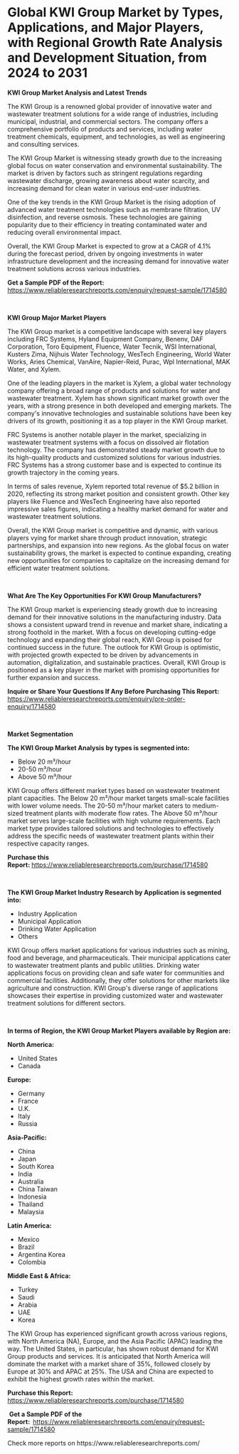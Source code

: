 <p><h1>Global KWI Group Market by Types, Applications, and Major Players, with Regional Growth Rate Analysis and Development Situation, from 2024 to 2031</h1></p><p><strong>KWI Group Market Analysis and Latest Trends</strong></p>
<p><p>The KWI Group is a renowned global provider of innovative water and wastewater treatment solutions for a wide range of industries, including municipal, industrial, and commercial sectors. The company offers a comprehensive portfolio of products and services, including water treatment chemicals, equipment, and technologies, as well as engineering and consulting services.</p><p>The KWI Group Market is witnessing steady growth due to the increasing global focus on water conservation and environmental sustainability. The market is driven by factors such as stringent regulations regarding wastewater discharge, growing awareness about water scarcity, and increasing demand for clean water in various end-user industries.</p><p>One of the key trends in the KWI Group Market is the rising adoption of advanced water treatment technologies such as membrane filtration, UV disinfection, and reverse osmosis. These technologies are gaining popularity due to their efficiency in treating contaminated water and reducing overall environmental impact.</p><p>Overall, the KWI Group Market is expected to grow at a CAGR of 4.1% during the forecast period, driven by ongoing investments in water infrastructure development and the increasing demand for innovative water treatment solutions across various industries.</p></p>
<p><strong>Get a Sample PDF of the Report:&nbsp;</strong> <a href="https://www.reliableresearchreports.com/enquiry/request-sample/1714580">https://www.reliableresearchreports.com/enquiry/request-sample/1714580</a></p>
<p>&nbsp;</p>
<p><strong>KWI Group Major Market Players</strong></p>
<p><p>The KWI Group market is a competitive landscape with several key players including FRC Systems, Hyland Equipment Company, Benenv, DAF Corporation, Toro Equipment, Fluence, Water Tecnik, WSI International, Kusters Zima, Nijhuis Water Technology, WesTech Engineering, World Water Works, Aries Chemical, VanAire, Napier-Reid, Purac, Wpl International, MAK Water, and Xylem.</p><p>One of the leading players in the market is Xylem, a global water technology company offering a broad range of products and solutions for water and wastewater treatment. Xylem has shown significant market growth over the years, with a strong presence in both developed and emerging markets. The company's innovative technologies and sustainable solutions have been key drivers of its growth, positioning it as a top player in the KWI Group market.</p><p>FRC Systems is another notable player in the market, specializing in wastewater treatment systems with a focus on dissolved air flotation technology. The company has demonstrated steady market growth due to its high-quality products and customized solutions for various industries. FRC Systems has a strong customer base and is expected to continue its growth trajectory in the coming years.</p><p>In terms of sales revenue, Xylem reported total revenue of $5.2 billion in 2020, reflecting its strong market position and consistent growth. Other key players like Fluence and WesTech Engineering have also reported impressive sales figures, indicating a healthy market demand for water and wastewater treatment solutions.</p><p>Overall, the KWI Group market is competitive and dynamic, with various players vying for market share through product innovation, strategic partnerships, and expansion into new regions. As the global focus on water sustainability grows, the market is expected to continue expanding, creating new opportunities for companies to capitalize on the increasing demand for efficient water treatment solutions.</p></p>
<p>&nbsp;</p>
<p><strong>What Are The Key Opportunities For KWI Group Manufacturers?</strong></p>
<p><p>The KWI Group market is experiencing steady growth due to increasing demand for their innovative solutions in the manufacturing industry. Data shows a consistent upward trend in revenue and market share, indicating a strong foothold in the market. With a focus on developing cutting-edge technology and expanding their global reach, KWI Group is poised for continued success in the future. The outlook for KWI Group is optimistic, with projected growth expected to be driven by advancements in automation, digitalization, and sustainable practices. Overall, KWI Group is positioned as a key player in the market with promising opportunities for further expansion and success.</p></p>
<p><strong>Inquire or Share Your Questions If Any Before Purchasing This Report:</strong> <a href="https://www.reliableresearchreports.com/enquiry/pre-order-enquiry/1714580">https://www.reliableresearchreports.com/enquiry/pre-order-enquiry/1714580</a></p>
<p>&nbsp;</p>
<p><strong>Market Segmentation</strong></p>
<p><strong>The KWI Group Market Analysis by types is segmented into:</strong></p>
<p><ul><li>Below 20 m³/hour</li><li>20-50 m³/hour</li><li>Above 50 m³/hour</li></ul></p>
<p><p>KWI Group offers different market types based on wastewater treatment plant capacities. The Below 20 m³/hour market targets small-scale facilities with lower volume needs. The 20-50 m³/hour market caters to medium-sized treatment plants with moderate flow rates. The Above 50 m³/hour market serves large-scale facilities with high volume requirements. Each market type provides tailored solutions and technologies to effectively address the specific needs of wastewater treatment plants within their respective capacity ranges.</p></p>
<p><strong>Purchase this Report:&nbsp;</strong><a href="https://www.reliableresearchreports.com/purchase/1714580">https://www.reliableresearchreports.com/purchase/1714580</a></p>
<p>&nbsp;</p>
<p><strong>The KWI Group Market Industry Research by Application is segmented into:</strong></p>
<p><ul><li>Industry Application</li><li>Municipal Application</li><li>Drinking Water Application</li><li>Others</li></ul></p>
<p><p>KWI Group offers market applications for various industries such as mining, food and beverage, and pharmaceuticals. Their municipal applications cater to wastewater treatment plants and public utilities. Drinking water applications focus on providing clean and safe water for communities and commercial facilities. Additionally, they offer solutions for other markets like agriculture and construction. KWI Group's diverse range of applications showcases their expertise in providing customized water and wastewater treatment solutions for different sectors.</p></p>
<p>&nbsp;</p>
<p><strong>In terms of Region, the KWI Group Market Players available by Region are:</strong></p>
<p>
    <p> <strong> North America: </strong>
        <ul>
            <li>United States</li>
            <li>Canada</li>
        </ul>
        </p> 
    <p> <strong> Europe: </strong>
        <ul>
            <li>Germany</li>
            <li>France</li>
            <li>U.K.</li>
            <li>Italy</li>
            <li>Russia</li>
        </ul>
        </p> 
    <p> <strong> Asia-Pacific: </strong>
        <ul>
            <li>China</li>
            <li>Japan</li>
            <li>South Korea</li>
            <li>India</li>
            <li>Australia</li>
            <li>China Taiwan</li>
            <li>Indonesia</li>
            <li>Thailand</li>
            <li>Malaysia</li>
        </ul>
        </p> 
    <p> <strong> Latin America: </strong>
        <ul>
            <li>Mexico</li>
            <li>Brazil</li>
            <li>Argentina Korea</li>
            <li>Colombia</li>
        </ul>
        </p> 
    <p> <strong> Middle East & Africa: </strong>
        <ul>
            <li>Turkey</li>
            <li>Saudi</li>
            <li>Arabia</li>
            <li>UAE</li>
            <li>Korea</li>
        </ul>
    </p>
    </p>
<p><p>The KWI Group has experienced significant growth across various regions, with North America (NA), Europe, and the Asia Pacific (APAC) leading the way. The United States, in particular, has shown robust demand for KWI Group products and services. It is anticipated that North America will dominate the market with a market share of 35%, followed closely by Europe at 30% and APAC at 25%. The USA and China are expected to exhibit the highest growth rates within the market.</p></p>
<p><strong>Purchase this Report: </strong><a href="https://www.reliableresearchreports.com/purchase/1714580">https://www.reliableresearchreports.com/purchase/1714580</a></p>
<p>&nbsp;<strong>Get a Sample PDF of the Report:&nbsp;&nbsp;</strong><a href="https://www.reliableresearchreports.com/enquiry/request-sample/1714580">https://www.reliableresearchreports.com/enquiry/request-sample/1714580</a></p>
<p><strong></strong></p>
<p>Check more reports on https://www.reliableresearchreports.com/</p>
